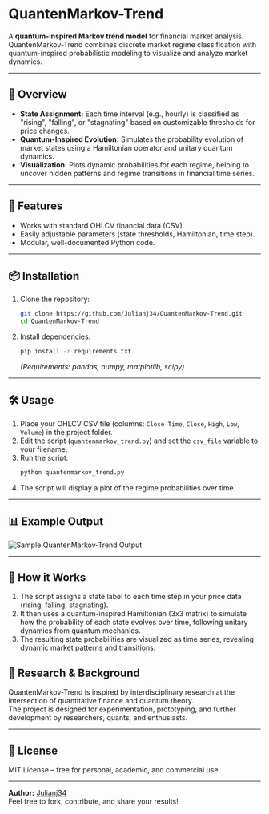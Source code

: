 # QuantenMarkov-Trend

A **quantum-inspired Markov trend model** for financial market analysis.  
QuantenMarkov-Trend combines discrete market regime classification with quantum-inspired probabilistic modeling to visualize and analyze market dynamics.

---

## 🚀 Overview

- **State Assignment:** Each time interval (e.g., hourly) is classified as "rising", "falling", or "stagnating" based on customizable thresholds for price changes.
- **Quantum-Inspired Evolution:** Simulates the probability evolution of market states using a Hamiltonian operator and unitary quantum dynamics.
- **Visualization:** Plots dynamic probabilities for each regime, helping to uncover hidden patterns and regime transitions in financial time series.

---

## 📂 Features

- Works with standard OHLCV financial data (CSV).
- Easily adjustable parameters (state thresholds, Hamiltonian, time step).
- Modular, well-documented Python code.

---

## 📦 Installation

1. Clone the repository:
    ```bash
    git clone https://github.com/Julianj34/QuantenMarkov-Trend.git
    cd QuantenMarkov-Trend
    ```

2. Install dependencies:
    ```bash
    pip install -r requirements.txt
    ```
    *(Requirements: pandas, numpy, matplotlib, scipy)*

---

## 🛠️ Usage

1. Place your OHLCV CSV file (columns: `Close Time`, `Close`, `High`, `Low`, `Volume`) in the project folder.
2. Edit the script (`quantenmarkov_trend.py`) and set the `csv_file` variable to your filename.
3. Run the script:
    ```bash
    python quantenmarkov_trend.py
    ```
4. The script will display a plot of the regime probabilities over time.

---

## 📊 Example Output

![Sample QuantenMarkov-Trend Output](example_plot.png)

---

## 📖 How it Works

1. The script assigns a state label to each time step in your price data (rising, falling, stagnating).
2. It then uses a quantum-inspired Hamiltonian (3x3 matrix) to simulate how the probability of each state evolves over time, following unitary dynamics from quantum mechanics.
3. The resulting state probabilities are visualized as time series, revealing dynamic market patterns and transitions.


## 🔬 Research & Background

QuantenMarkov-Trend is inspired by interdisciplinary research at the intersection of quantitative finance and quantum theory.  
The project is designed for experimentation, prototyping, and further development by researchers, quants, and enthusiasts.

---

## 📄 License

MIT License – free for personal, academic, and commercial use.

---

**Author:** [Julianj34](https://github.com/Julianj34)  
Feel free to fork, contribute, and share your results!

